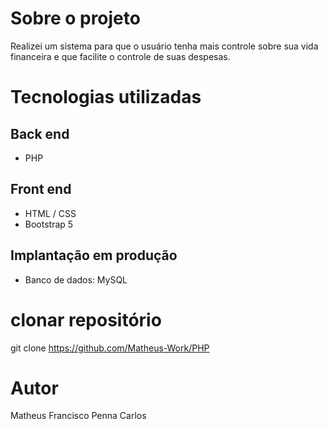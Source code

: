 # Sobre o projeto
Realizei um sistema para que o usuário tenha mais controle sobre sua vida financeira e que facilite o controle de suas despesas.

# Tecnologias utilizadas
## Back end
- PHP
## Front end
- HTML / CSS
- Bootstrap 5

## Implantação em produção
- Banco de dados: MySQL


# clonar repositório
git clone https://github.com/Matheus-Work/PHP



# Autor

Matheus Francisco Penna Carlos
